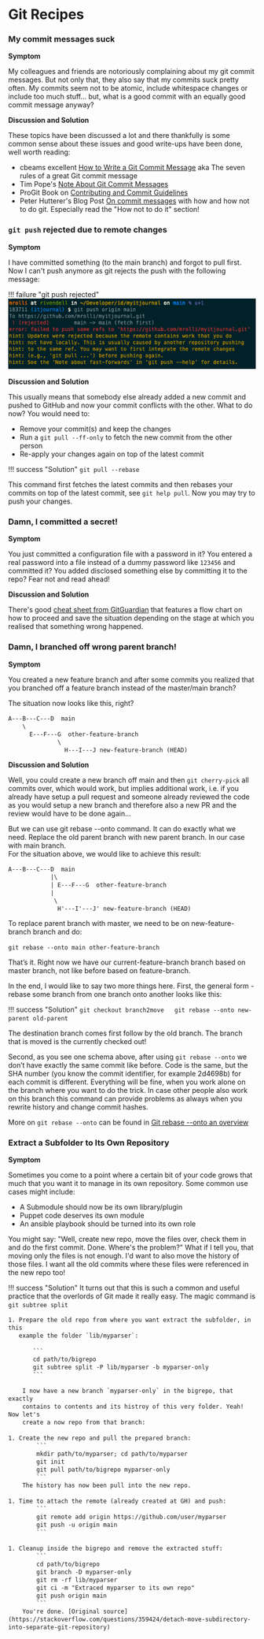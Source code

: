 # Git Recipes

### My commit messages suck

**Symptom**

My colleagues and friends are notoriously complaining about my git commit
messages. But not only that, they also say that my commits suck pretty
often. My commits seem not to be atomic, include whitespace changes or
include too much stuff... but, what is a good commit with an equally good
commit message anyway?

**Discussion and Solution**

These topics have been discussed a lot and there thankfully is some
common sense about these issues and good write-ups have been done, well
worth reading:

- cbeams excellent [How to Write a Git Commit Message](https://cbea.ms/git-commit/) aka The seven rules of a great Git commit message
- Tim Pope's [Note About Git Commit Messages](https://tbaggery.com/2008/04/19/a-note-about-git-commit-messages.html)
- ProGit Book on [Contributing and Commit Guidelines](https://www.git-scm.com/book/en/v2/Distributed-Git-Contributing-to-a-Project#_commit_guidelines)
- Peter Hutterer's Blog Post [On commit messages](https://who-t.blogspot.com/2009/12/on-commit-messages.html) with how and how not to do git. Especially
  read the "How not to do it" section!

### `git push` rejected due to remote changes

**Symptom**

I have committed something (to the main branch) and forgot to pull
first. Now I can't push anymore as git rejects the push with the
following message:

!!! failure  "git push rejected"
    ![Screenshot](../img/git_push_reject.png)

**Discussion and Solution**

This usually means that somebody else already added a new commit and pushed to GitHub and now your commit
conflicts with the other. What to do now? You would need to:

* Remove your commit(s) and keep the changes
* Run a `git pull --ff-only` to fetch the new commit from the other person
* Re-apply your changes again on top of the latest commit

!!! success "Solution"
    `git pull --rebase`

This command first fetches the latest commits and then rebases your commits on top of the latest commit, see `git help pull`. Now you may try to push your changes.

### Damn, I committed a secret!

**Symptom**

You just committed a configuration file with a password in it? You entered a real password into a file instead of a dummy password like
`123456` and committed it? You added disclosed something else by committing it to the repo? Fear not and read ahead!

**Discussion and Solution**

There's good [cheat sheet from GitGuardian](../pdf/RewritingYourGitHistory-Cheatsheet.pdf) that features a flow chart on how
to proceed and save the situation depending on the stage at which you realised that something wrong happened.

### Damn, I branched off wrong parent branch!

**Symptom**

You created a new feature branch and after some commits you realized that you
branched off a feature branch instead of the master/main branch?

The situation now looks like this, right?

    A---B---C---D  main
        \
          E---F---G  other-feature-branch
                  \
                    H---I---J new-feature-branch (HEAD)

**Discussion and Solution**

Well, you could create a new branch off main and then `git cherry-pick` all commits
over, which would work, but implies additional work, i.e. if you already have setup
a pull request and someone already reviewed the code as you would setup a new branch
and therefore also a new PR and the review would have to be done again...

But we can use git rebase --onto command. It can do exactly what we need.
Replace the old parent branch with new parent branch. In our case with main branch.  
For the situation above, we would like to achieve this result:

    A---B---C---D  main
                |\
                | E---F---G  other-feature-branch
                |
                 \
                  H'---I'---J' new-feature-branch (HEAD)

To replace parent branch with master, we need to be on new-feature-branch branch and do:

`git rebase --onto main other-feature-branch`

That’s it. Right now we have our current-feature-branch branch based on master
branch, not like before based on feature-branch.

In the end, I would like to say two more things here. First, the general form -
rebase some branch from one branch onto another looks like this:

!!! success "Solution"
    ```
    git checkout branch2move  
    git rebase --onto new-parent old-parent
    ```

The destination branch comes first follow by the old branch. The branch that is
moved is the currently checked out!

Second, as you see one schema above, after using `git rebase --onto` we don’t have
exactly the same commit like before. Code is the same, but the SHA number (you know
the commit identifier, for example 2d4698b) for each commit is different. Everything
will be fine, when you work alone on the branch where you want to do the trick.
In case other people also work on this branch this command can provide problems as
always when you rewrite history and change commit hashes.

More on `git rebase --onto` can be found in [Git rebase --onto an overview](https://womanonrails.com/git-rebase-onto)

### Extract a Subfolder to Its Own Repository

**Symptom**

Sometimes you come to a point where a certain bit of your code grows that much
that you want it to manage in its own repository. Some common use cases might
include:

- A Submodule should now be its own library/plugin
- Puppet code deserves its own module
- An ansible playbook should be turned into its own role

You might say: "Well, create new repo, move the files over, check them in and
do the first commit. Done. Where's the problem?" What if I tell you, that moving
only the files is not enough. I'd want to also move the history of those files.
I want all the old commits where these files were referenced in the new repo too!

!!! success "Solution"
    It turns out that this is such a common and useful practice that the
    overlords of Git made it really easy. The magic command is `git subtree
    split`

    1. Prepare the old repo from where you want extract the subfolder, in this
       example the folder `lib/myparser`:

           ```
           cd path/to/bigrepo
           git subtree split -P lib/myparser -b myparser-only
           ```

        I now have a new branch `myparser-only` in the bigrepo, that exactly
        contains to contents and its histroy of this very folder. Yeah! Now let's
        create a now repo from that branch:

    1. Create the new repo and pull the prepared branch:
            ```
            mkdir path/to/myparser; cd path/to/myparser
            git init
            git pull path/to/bigrepo myparser-only
            ```
        The history has now been pull into the new repo.

    1. Time to attach the remote (already created at GH) and push:
            ```
            git remote add origin https://github.com/user/myparser
            git push -u origin main
            ```

    1. Cleanup inside the bigrepo and remove the extracted stuff:
            ```
            cd path/to/bigrepo
            git branch -D myparser-only
            git rm -rf lib/myparser
            git ci -m "Extraced myparser to its own repo"
            git push origin main
            ```
        You're done. [Original source](https://stackoverflow.com/questions/359424/detach-move-subdirectory-into-separate-git-repository)



